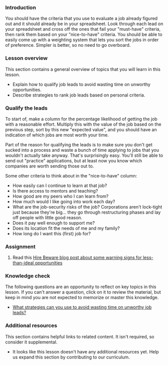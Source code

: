 ### Introduction

You should have the criteria that you use to evaluate a job already figured out and it should already be in your spreadsheet. Look through each lead on your spreadsheet and cross off the ones that fail your "must-have" criteria, then rank them based on your "nice-to-have" criteria. You should be able to easily come up with a weighting system that lets you sort the jobs in order of preference. Simpler is better, so no need to go overboard.

### Lesson overview

This section contains a general overview of topics that you will learn in this lesson.

- Explain how to qualify job leads to avoid wasting time on unworthy opportunities.
- Describe strategies to rank job leads based on personal criteria.

### Qualify the leads

To start of, make a column for the percentage likelihood of getting the job with a reasonable effort. Multiply this with the value of the job based on the previous step, sort by this new "expected value", and you should have an indication of which jobs are most worth your time.

Part of the reason for qualifying the leads is to make sure you don't get sucked into a process and waste a bunch of time applying to jobs that you wouldn't actually take anyway. That's surprisingly easy. You'll still be able to send out "practice" applications, but at least now you know which companies are worth sending those out to.

Some other criteria to think about in the "nice-to-have" column:

- How easily can I continue to learn at that job?
- Is there access to mentors and teaching?
- How good are my peers who I can learn from?
- How much would I like going into work each day?
- What are the job-security risks of the job? Corporations aren't lock-tight just because they're big... they go through restructuring phases and lay off people with little good reason.
- Does it pay well enough to support me?
- Does its location fit the needs of me and my family?
- How long do I want this (first) job for?

### Assignment

<div class="lesson-content__panel" markdown="1">

1. Read this [Hire Beware blog post about some warning signs for less-than-ideal opportunities](https://github.com/TheOdinProject/blog/blob/main/hire-beware.md)

<div>

### Knowledge check

The following questions are an opportunity to reflect on key topics in this lesson. If you can't answer a question, click on it to review the material, but keep in mind you are not expected to memorize or master this knowledge.

- [What strategies can you use to avoid wasting time on unworthy job leads?](#qualify-the-leads)

### Additional resources

This section contains helpful links to related content. It isn't required, so consider it supplemental.

- It looks like this lesson doesn't have any additional resources yet. Help us expand this section by contributing to our curriculum.
